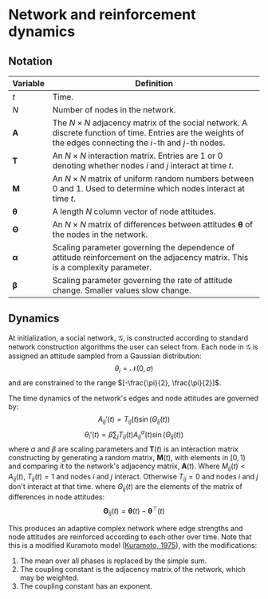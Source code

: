 # Network and reinforcement dynamics

## Notation

| Variable | Definition |
|---|---|
| $t$ | Time. |
| $N$ | Number of nodes in the network. |
| $\mathbf{A}$ | The $N \times N$ adjacency matrix of the social network. A discrete function of time. Entries are the weights of the edges connecting the $i$-th and $j$-th nodes. |
| $\mathbf{T}$ | An $N \times N$ interaction matrix. Entries are $1$ or $0$ denoting whether nodes $i$ and $j$ interact at time $t$. |
| $\mathbf{M}$ | An $N \times N$ matrix of uniform random numbers between $0$ and $1$. Used to determine which nodes interact at time $t$. |
| $\mathbf{\theta}$ | A length $N$ column vector of node attitudes. |
| $\mathbf{\Theta}$ | An $N \times N$ matrix of differences between attitudes $\mathbf{\theta}$ of the nodes in the network. |
| $\mathbf{\alpha}$ | Scaling parameter governing the dependence of attitude reinforcement on the adjacency matrix. This is a complexity parameter. |
| $\mathbf{\beta}$ | Scaling parameter governing the rate of attitude change. Smaller values slow change. |

## Dynamics

At initialization, a social network, $\mathcal{G}$, is constructed according to standard network construction algorithms the user can select from. Each node in $\mathcal{G}$ is assigned an attitude sampled from a Gaussian distribution:
$$
\theta_i = \mathcal{N}(0, \sigma)
$$
and are constrained to the range $[-\frac{\pi}{2}, \frac{\pi}{2}]$.

The time dynamics of the network's edges and node attitudes are governed by:
$$
A_{ij}'(t) = T_{ij}(t) \sin(\Theta_{ij}(t))
$$
$$
\theta_i'(t) = \beta \sum_j T_{ij}(t) A_{ij}^\alpha(t) \sin(\Theta_{ij}(t))
$$
where $\alpha$ and $\beta$ are scaling parameters and $\mathbf{T}(t)$ is an interaction matrix constructing by generating a random matrix, $\mathbf{M}(t)$, with elements in $[0, 1)$ and comparing it to the network's adjacency matrix, $\mathbf{A}(t)$. Where $M_{ij}(t) < A_{ij}(t)$, $T_{ij}(t) = 1$ and nodes $i$ and $j$ interact. Otherwise $T_{ij} = 0$ and nodes $i$ and $j$ don't interact at that time.
where $\Theta_{ij}(t)$ are the elements of the matrix of differences in node attitudes:
$$
\mathbf{\Theta}_{ij}(t) = \mathbf{\theta}(t) - \mathbf{\theta}^{\top}(t)
$$

This produces an adaptive complex network where edge strengths and node attitudes are reinforced according to each other over time. Note that this is a modified Kuramoto model ([Kuramoto, 1975](https://doi.org/10.1007/BFb0013365)), with the modifications:
1. The mean over all phases is replaced by the simple sum.
2. The coupling constant is the adjacency matrix of the network, which may be weighted.
3. The coupling constant has an exponent.
